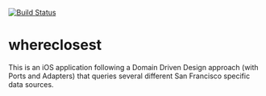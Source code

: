 [![Build Status](https://travis-ci.org/thulefog/whereclosest.svg?branch=master)](https://travis-ci.org/thulefog/whereclosest)

# whereclosest
This is an iOS application following a Domain Driven Design approach (with Ports and Adapters) that queries several different San Francisco specific data sources.

